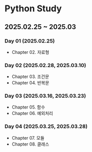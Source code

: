 # Python Study

## 2025.02.25 ~ 2025.03

### Day 01 (2025.02.25)
- Chapter 02. 자료형

### Day 02 (2025.02.28, 2025.03.10)
- Chapter 03. 조건문
- Chapter 04. 반복문

### Day 03 (2025.03.16, 2025.03.23)
- Chapter 05. 함수
- Chapter 06. 예외처리

### Day 04 (2025.03.25, 2025.03.28)
- Chapter 07. 모듈
- Chapter 08. 클래스